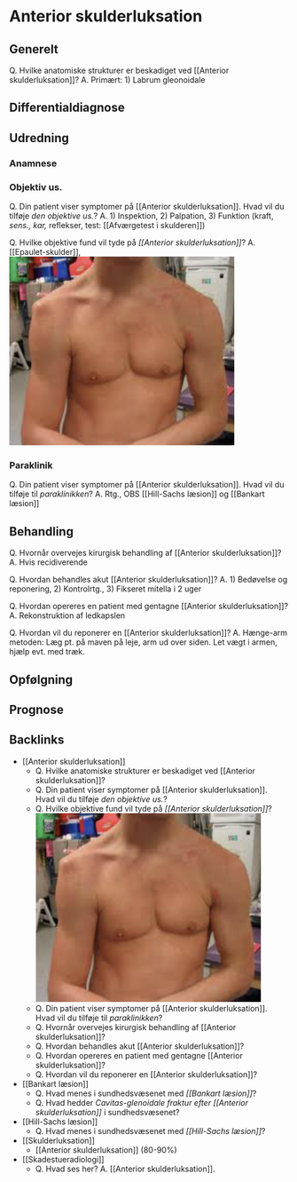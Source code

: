 # Anterior skulderluksation
## Generelt
Q. Hvilke anatomiske strukturer er beskadiget ved [[Anterior skulderluksation]]?
A. Primært: 1) Labrum gleonoidale

## Differentialdiagnose


## Udredning
### Anamnese

### Objektiv us.
Q. Din patient viser symptomer på [[Anterior skulderluksation]]. Hvad vil du tilføje *den objektive us.*? 
A. 1) Inspektion, 2) Palpation, 3) Funktion (kraft, *sens., kar,* reflekser, test: [[Afværgetest i skulderen]])

Q. Hvilke objektive fund vil tyde på *[[Anterior skulderluksation]]*? 
A. [[Epaulet-skulder]], 
![](BearImages/2BE46550-148B-4912-8C76-23452D74CD9D-19264-000024668D030A28/E6D53F26-DAC9-48E7-88DE-130FA368D058.png)

### Paraklinik
Q. Din patient viser symptomer på [[Anterior skulderluksation]]. Hvad vil du tilføje til *paraklinikken*? 
A. Rtg., OBS [[Hill-Sachs læsion]] og [[Bankart læsion]]

## Behandling
Q. Hvornår overvejes kirurgisk behandling af [[Anterior skulderluksation]]?
A. Hvis recidiverende

Q. Hvordan behandles akut [[Anterior skulderluksation]]?
A. 1) Bedøvelse og reponering, 2) Kontrolrtg., 3) Fikseret mitella i 2 uger

Q. Hvordan opereres en patient med gentagne [[Anterior skulderluksation]]?
A. Rekonstruktion af ledkapslen

Q. Hvordan vil du reponerer en [[Anterior skulderluksation]]?
A. Hænge-arm metoden: Læg pt. på maven på leje, arm ud over siden. Let vægt i armen, hjælp evt. med træk.

## Opfølgning


## Prognose


## Backlinks
* [[Anterior skulderluksation]]
	* Q. Hvilke anatomiske strukturer er beskadiget ved [[Anterior skulderluksation]]?
	* Q. Din patient viser symptomer på [[Anterior skulderluksation]]. Hvad vil du tilføje *den objektive us.*? 
	* Q. Hvilke objektive fund vil tyde på *[[Anterior skulderluksation]]*? 
![](BearImages/2BE46550-148B-4912-8C76-23452D74CD9D-19264-000024668D030A28/E6D53F26-DAC9-48E7-88DE-130FA368D058.png)
	* Q. Din patient viser symptomer på [[Anterior skulderluksation]]. Hvad vil du tilføje til *paraklinikken*? 
	* Q. Hvornår overvejes kirurgisk behandling af [[Anterior skulderluksation]]?
	* Q. Hvordan behandles akut [[Anterior skulderluksation]]?
	* Q. Hvordan opereres en patient med gentagne [[Anterior skulderluksation]]?
	* Q. Hvordan vil du reponerer en [[Anterior skulderluksation]]?
* [[Bankart læsion]]
	* Q. Hvad menes i sundhedsvæsenet med *[[Bankart læsion]]*? 
	* Q. Hvad hedder *Cavitas-glenoidale fraktur efter [[Anterior skulderluksation]]* i sundhedsvæsenet? 
* [[Hill-Sachs læsion]]
	* Q. Hvad menes i sundhedsvæsenet med *[[Hill-Sachs læsion]]*? 
* [[Skulderluksation]]
	* [[Anterior skulderluksation]] (80-90%)
* [[Skadestueradiologi]]
	* Q. Hvad ses her?
A. [[Anterior skulderluksation]].

<!-- #anki/tag/med/Orto #anki/deck/Medicine #anki/tag/med/GP -->

<!-- {BearID:DF7AEE2C-F73B-40F5-AEB4-7E98E8CCC561-19264-00002404E2795706} -->
